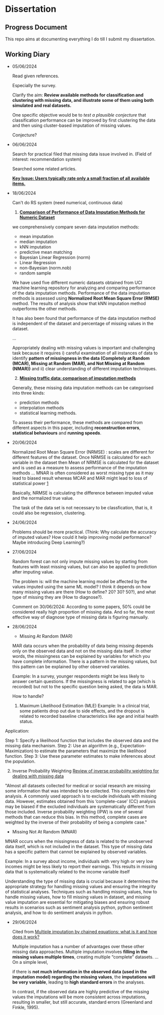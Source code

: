 # Dissertation
## Progress Document
This repo aims at documenting everything I do till I submit my dissertation.

## Working Diary

- 05/06/2024
  
  Read given references.
  
  Especially the survey.

  Clarify the aim: **Review available methods for classification and clustering with missing data, and illustrate some of them using both simulated and real datasets.**
  
  One specific objective would be to *test a plausible conjecture* that classification performance can be improved by first clustering the data and then using cluster-based imputation of missing values.

  Conjecture?

- 06/06/2024
  
  Search for practical filed that missing data issue involved in.
  (Field of interest: recommendation system)

  Searched some related articles.

  [**Key Issue: Users typically rate only a small fraction of all available items.**](https://dl.acm.org/doi/abs/10.1145/1835804.1835895)

- 18/06/2024

  Can't do RS system (need numerical, continuous data)

  1. [**Comparison of Performance of Data Imputation Methods for Numeric Dataset**](https://www.tandfonline.com/doi/full/10.1080/08839514.2019.1637138)

  we comprehensively compare seven data imputation methods:
  
    - mean imputation
    - median imputation
    - kNN imputation
    - predictive mean matching
    - Bayesian Linear Regression (norm)
    - Linear Regression
    - non-Bayesian (norm.nob)
    - random sample
  
  We have used five different numeric datasets obtained from UCI machine learning repository for analyzing and comparing performance of the data imputation methods. Performance of the data imputation methods is 
  assessed using **Normalized Root Mean Square Error (RMSE)** method. The results of analysis show that kNN imputation method outperforms the other methods.

  It has also been found that performance of the data imputation method is independent of the dataset and percentage of missing values in the dataset.
  
  ...

  Appropriately dealing with missing values is important and challenging task because it requires i) careful examination of all instances of data to identify **pattern of missingness in the data (Completely at Random (MCAR), Missing at Random (MAR), and Not Missing at Random (NMAR))** and ii) clear understanding of different imputation techniques.

  2. [**Missing traffic data: comparison of imputation methods**](https://ietresearch.onlinelibrary.wiley.com/doi/full/10.1049/iet-its.2013.0052)

  Generally, these missing data imputation methods can be categorised into three kinds:
  
    - prediction methods
    - interpolation methods
    - statistical learning methods.
    
  To assess their performance, these methods are compared from different aspects in this paper, including **reconstruction errors**, **statistical behaviours** and **running speeds**.
  

- 20/06/2024

  Normalized Root Mean Square Error (NRMSE) : scales are different for different features of the dataset. Once NRMSE is calculated for each variable in the dataset then Mean of NRMSE is calculated for the dataset and is used as a measure to assess performance of the imputation methods ... MNAR is often considered as worst missing type as it may lead to biased result whereas MCAR and MAR might lead to loss of statistical power [1](https://www.tandfonline.com/doi/full/10.1080/08839514.2019.1637138)

  Basically, NRMSE is calculating the difference between imputed value and the normalized true value.
 
  The task of the data set is not necessary to be classfication, that is, it could also be regression, clustering.

- 24/06/2024

  Problems should be more practical. (Think: Why calculate the accuracy of imputed values? How could it help improving model performance? Maybe introducing Deep Learning?)

- 27/06/2024
  
  Random forest can not only impute missing values by starting from features with least missing values, but can also be applied to prediction after imputing value.
  
  The problem is: will the machine learning model be affected by the values imputed using the same ML model? I think it depends on how many missing values are there (How to define? 20? 30? 50?), and what type of missing they are (How to diagnose?).

  Comment on 30/06/2024: According to some papers, 50% could be considered really high proportion of missing data.
  And so far, the most effective way of diagnose type of missing data is figuring manually.
 
- 28/06/2024
  
  * Missing At Random (MAR)
    
  MAR data occurs when the probability of data being missing depends only on the observed data and not on the missing data itself. In other words, the missingness can be explained by variables for which you have complete information. There is a pattern in the missing values, but this pattern can be explained by other observed variables.
  
  Example: In a survey, younger respondents might be less likely to answer certain questions. If the missingness is related to age (which is recorded) but not to the specific question being asked, the data is MAR.

  How to handle?

  1. Maximum Likelihood Estimation (MLE)
Example: In a clinical trial, some patients drop out due to side effects, and the dropout is related to recorded baseline characteristics like age and initial health status.

Application:

Step 1: Specify a likelihood function that includes the observed data and the missing data mechanism.
Step 2: Use an algorithm (e.g., Expectation-Maximization) to estimate the parameters that maximize the likelihood function.
Step 3: Use these parameter estimates to make inferences about the population.

  2. Inverse Probability Weighting
[Review of inverse probability weighting for dealing with missing data](https://doi.org/10.1177/0962280210395740)

"Almost all datasets collected for medical or social research are missing some information that was intended to be collected. This complicates their analysis. A commonly used approach is to exclude individuals with missing data. However, estimates obtained from this ‘complete-case’ (CC) analysis may be biased if the excluded individuals are systematically different from those included. Inverse probability weighting (IPW) is one of several methods that can reduce this bias. In this method, complete cases are weighted by the inverse of their probability of being a complete case."

  * Missing Not At Random (MNAR)
    
  MNAR occurs when the missingness of data is related to the unobserved data itself, which is not included in the dataset. This type of missing data has a specific pattern that cannot be explained by observed variables.
  
  Example: In a survey about income, individuals with very high or very low incomes might be less likely to report their earnings. This results in missing data that is systematically related to the income variable itself
  
  Understanding the type of missing data is crucial because it determines the appropriate strategy for handling missing values and ensuring the integrity of statistical analyses. Techniques such as handling missing values, how to handle missing values, how to fill missing values in dataset, and missing value imputation are essential for mitigating biases and ensuring robust results in scenarios such as sentiment analysis python, python sentiment analysis, and how to do sentiment analysis in python.

- 29/06/2024
  
  Cited from [Multiple imputation by chained equations: what is it and how does it work?](https://www.ncbi.nlm.nih.gov/pmc/articles/PMC3074241/)
  
  Multiple imputation has a number of advantages over these other missing data approaches. Multiple imputation involves **filling in the missing values multiple times**, creating multiple “complete” datasets. ... On a simple level,

  if there is **not much information in the observed data (used in the imputation model) regarding the missing values**, the **imputations will be very variable**, leading to **high standard errors** in the analyses.

  In contrast, if the observed data are highly predictive of the missing values the imputations will be more consistent across imputations, resulting in smaller, but still accurate, standard errors (Greenland and Finkle, 1995).

  
